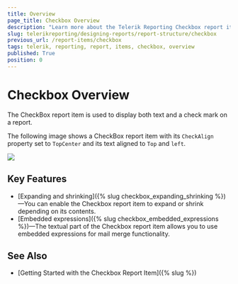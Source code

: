 ```yaml
---
title: Overview
page_title: Checkbox Overview 
description: "Learn more about the Telerik Reporting Checkbox report item."
slug: telerikreporting/designing-reports/report-structure/checkbox
previous_url: /report-items/checkbox
tags: telerik, reporting, report, items, checkbox, overview
published: True
position: 0
---
```


# Checkbox Overview

The CheckBox report item is used to display both text and a check mark on a report. 

The following image shows a CheckBox report item with its `CheckAlign` property set to `TopCenter` and its text aligned to `Top` and `left`.  

  ![](images/checkboxitem1.jpg)

## Key Features 

* [Expanding and shrinking]({% slug checkbox_expanding_shrinking %})&mdash;You can enable the Checkbox report item to expand or shrink depending on its contents. 
* [Embedded expressions]({% slug checkbox_embedded_expressions %})&mdash;The textual part of the Checkbox report item allows you to use embedded expressions for mail merge functionality. 

## See Also
 
* [Getting Started with the Checkbox Report Item]({% slug %})  
